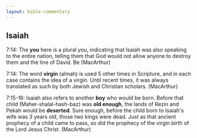 ```yaml
---
layout: bible-commentary
---
```



## Isaiah

7:14: The **you** here is a plural *you*, indicating that Isaiah was also speaking to the entire nation, telling them that God would not allow anyone to destroy them and the line of David. Be (MacArthur)

7:14: The word **virgin** (almah) is used 5 other times in Scripture, and in each case contains the idea of a virgin. Until recent times, it was always translated as such by both Jewish and Christian scholars. (MacArthur)

7:15-16: Isaiah also refers to another **boy** who would be born. Before that child (Maher-shalal-hash-baz) was **old enough**, the lands of Rezin and Pekah would be **deserted**. Sure enough, before the child born to Isaiah's wife was 3 years old, those two kings were dead. Just as that ancient prophecy of a child came to pass, so did the prophecy of the virgin birth of the Lord Jesus Christ. (MacArthur)
